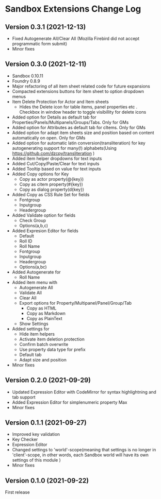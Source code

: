 # Sandbox Extensions Change Log
## Version 0.3.1 (2021-12-13)
- Fixed Autogenerate All/Clear All (Mozilla Firebird did not accept programmatic form submit)
- Minor fixes

## Version 0.3.0 (2021-12-11)
- Sandbox 0.10.11
- Foundry 0.8.9
- Major refactoring of all item sheet related code for future expansions
- Compacted extensions buttons for item sheet to option dropdown menus
- Item Delete Protection for Actor and Item sheets
  - Hides the Delete icon for table items, panel properties etc .
    Checkbox in window header to toggle visibillity for delete icons
- Added option for Details as default tab for Properties/Panels/Multipanels/Groups/Tabs. Only for GMs
- Added option for Attributes as default tab for cItems. Only for GMs 
- Added option for adapt item sheets size and position based on content automatically on open. Only for GMs
- Added option for automatic latin conversion(transliteration) for key autogenerating support for many(!) alphabets(Using https://github.com/dzcpy/transliteration )
- Added item helper dropdowns for text inputs
- Added Cut/Copy/Paste/Clear for text inputs
- Added Tooltip based on value for text inputs
- Added Copy options for Key
  - Copy as actor property(@{key})
  - Copy as citem property(#{key})
  - Copy as dialog property(d{key})
- Added Copy as CSS Rule Set for fields
  - Fontgroup
  - Inputgroup
  - Headergroup
- Added Validate option for fields 
  - Check Group
  - Options(a,b,c)
- Added Expresion Editor for fields
  - Default
  - Roll ID
  - Roll Name
  - Fontgroup
  - Inputgroup
  - Headergroup
  - Options(a,bc)
- Added Autogenerate for
  - Roll Name
- Added item menu with
  - Autogenerate All
  - Validate All
  - Clear All
  - Export options for Property/Multipanel/Panel/Group/Tab
    - Copy as HTML
    - Copy as Markdown
    - Copy as PlainText
  - Show Settings
- Added settings for
  - Hide item helpers
  - Activate item deletion protection
  - Confirm batch overwrite
  - Use property data type for prefix
  - Default tab
  - Adapt size and position
- Minor fixes

## Version 0.2.0 (2021-09-29)
* Updated Expression Editor with CodeMirror for syntax highlightning and tab support
* Added Expression Editor for simplenumeric property Max
* Minor fixes

## Version 0.1.1 (2021-09-27)
* Improved key validation
* Key Checker
* Expression Editor
* Changed settings to 'world'-scope(meaning that settings is no longer in 'client'-scope, in other words, each Sandbox world will have its own settings of this module )
* Minor fixes

## Version 0.1.0 (2021-09-22)
First release


